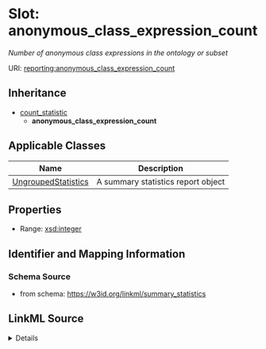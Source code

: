 # Slot: anonymous_class_expression_count
_Number of anonymous class expressions in the ontology or subset_


URI: [reporting:anonymous_class_expression_count](https://w3id.org/linkml/reportanonymous_class_expression_count)




## Inheritance

* [count_statistic](count_statistic.md)
    * **anonymous_class_expression_count**





## Applicable Classes

| Name | Description |
| --- | --- |
[UngroupedStatistics](UngroupedStatistics.md) | A summary statistics report object






## Properties

* Range: [xsd:integer](http://www.w3.org/2001/XMLSchema#integer)







## Identifier and Mapping Information







### Schema Source


* from schema: https://w3id.org/linkml/summary_statistics




## LinkML Source

<details>
```yaml
name: anonymous_class_expression_count
description: Number of anonymous class expressions in the ontology or subset
from_schema: https://w3id.org/linkml/summary_statistics
rank: 1000
is_a: count_statistic
alias: anonymous_class_expression_count
owner: UngroupedStatistics
domain_of:
- UngroupedStatistics
slot_group: class_statistic_group
range: integer

```
</details>